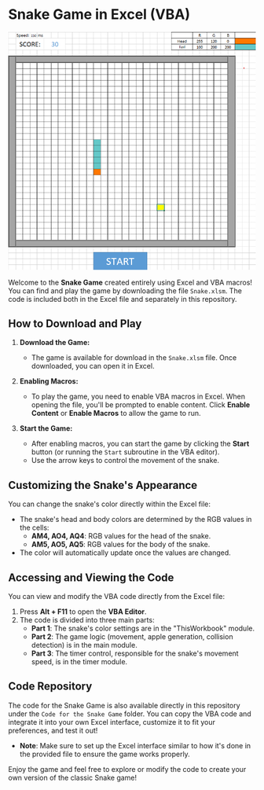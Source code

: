 # Snake Game in Excel (VBA)
![Snake](Snake.png)

Welcome to the **Snake Game** created entirely using Excel and VBA macros! You can find and play the game by downloading the file `Snake.xlsm`. The code is included both in the Excel file and separately in this repository.

## How to Download and Play

1. **Download the Game:**
   - The game is available for download in the `Snake.xlsm` file. Once downloaded, you can open it in Excel.

2. **Enabling Macros:**
   - To play the game, you need to enable VBA macros in Excel. When opening the file, you'll be prompted to enable content. Click **Enable Content** or **Enable Macros** to allow the game to run.
   
3. **Start the Game:**
   - After enabling macros, you can start the game by clicking the **Start** button (or running the `Start` subroutine in the VBA editor).
   - Use the arrow keys to control the movement of the snake.

## Customizing the Snake's Appearance

You can change the snake's color directly within the Excel file:
- The snake's head and body colors are determined by the RGB values in the cells:
  - **AM4, AO4, AQ4**: RGB values for the head of the snake.
  - **AM5, AO5, AQ5**: RGB values for the body of the snake.
- The color will automatically update once the values are changed.

## Accessing and Viewing the Code

You can view and modify the VBA code directly from the Excel file:
1. Press **Alt + F11** to open the **VBA Editor**.
2. The code is divided into three main parts:
   - **Part 1**: The snake's color settings are in the "ThisWorkbook" module.
   - **Part 2**: The game logic (movement, apple generation, collision detection) is in the main module.
   - **Part 3**: The timer control, responsible for the snake's movement speed, is in the timer module.

## Code Repository

The code for the Snake Game is also available directly in this repository under the `Code for the Snake Game` folder. You can copy the VBA code and integrate it into your own Excel interface, customize it to fit your preferences, and test it out!

- **Note**: Make sure to set up the Excel interface similar to how it's done in the provided file to ensure the game works properly.

Enjoy the game and feel free to explore or modify the code to create your own version of the classic Snake game!
